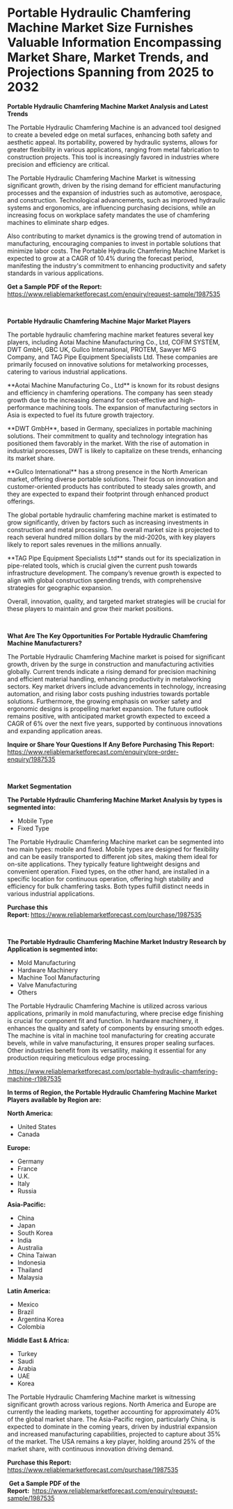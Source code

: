 <p><h1>Portable Hydraulic Chamfering Machine Market Size Furnishes Valuable Information Encompassing Market Share, Market Trends, and Projections Spanning from 2025 to 2032</h1></p><p><strong>Portable Hydraulic Chamfering Machine Market Analysis and Latest Trends</strong></p>
<p><p>The Portable Hydraulic Chamfering Machine is an advanced tool designed to create a beveled edge on metal surfaces, enhancing both safety and aesthetic appeal. Its portability, powered by hydraulic systems, allows for greater flexibility in various applications, ranging from metal fabrication to construction projects. This tool is increasingly favored in industries where precision and efficiency are critical.</p><p>The Portable Hydraulic Chamfering Machine Market is witnessing significant growth, driven by the rising demand for efficient manufacturing processes and the expansion of industries such as automotive, aerospace, and construction. Technological advancements, such as improved hydraulic systems and ergonomics, are influencing purchasing decisions, while an increasing focus on workplace safety mandates the use of chamfering machines to eliminate sharp edges.</p><p>Also contributing to market dynamics is the growing trend of automation in manufacturing, encouraging companies to invest in portable solutions that minimize labor costs. The Portable Hydraulic Chamfering Machine Market is expected to grow at a CAGR of 10.4% during the forecast period, manifesting the industry's commitment to enhancing productivity and safety standards in various applications.</p></p>
<p><strong>Get a Sample PDF of the Report:&nbsp;</strong> <a href="https://www.reliablemarketforecast.com/enquiry/request-sample/1987535?utm_campaign=3169&utm_medium=2&utm_source=Github&utm_content=ia&utm_term=12042025&utm_id=portable-hydraulic-chamfering-machine">https://www.reliablemarketforecast.com/enquiry/request-sample/1987535</a></p>
<p>&nbsp;</p>
<p><strong>Portable Hydraulic Chamfering Machine Major Market Players</strong></p>
<p><p>The portable hydraulic chamfering machine market features several key players, including Aotai Machine Manufacturing Co., Ltd, COFIM SYSTEM, DWT GmbH, GBC UK, Gullco International, PROTEM, Sawyer MFG Company, and TAG Pipe Equipment Specialists Ltd. These companies are primarily focused on innovative solutions for metalworking processes, catering to various industrial applications.</p><p>**Aotai Machine Manufacturing Co., Ltd** is known for its robust designs and efficiency in chamfering operations. The company has seen steady growth due to the increasing demand for cost-effective and high-performance machining tools. The expansion of manufacturing sectors in Asia is expected to fuel its future growth trajectory.</p><p>**DWT GmbH**, based in Germany, specializes in portable machining solutions. Their commitment to quality and technology integration has positioned them favorably in the market. With the rise of automation in industrial processes, DWT is likely to capitalize on these trends, enhancing its market share.</p><p>**Gullco International** has a strong presence in the North American market, offering diverse portable solutions. Their focus on innovation and customer-oriented products has contributed to steady sales growth, and they are expected to expand their footprint through enhanced product offerings.</p><p>The global portable hydraulic chamfering machine market is estimated to grow significantly, driven by factors such as increasing investments in construction and metal processing. The overall market size is projected to reach several hundred million dollars by the mid-2020s, with key players likely to report sales revenues in the millions annually.</p><p>**TAG Pipe Equipment Specialists Ltd** stands out for its specialization in pipe-related tools, which is crucial given the current push towards infrastructure development. The company’s revenue growth is expected to align with global construction spending trends, with comprehensive strategies for geographic expansion. </p><p>Overall, innovation, quality, and targeted market strategies will be crucial for these players to maintain and grow their market positions.</p></p>
<p>&nbsp;</p>
<p><strong>What Are The Key Opportunities For Portable Hydraulic Chamfering Machine Manufacturers?</strong></p>
<p><p>The Portable Hydraulic Chamfering Machine market is poised for significant growth, driven by the surge in construction and manufacturing activities globally. Current trends indicate a rising demand for precision machining and efficient material handling, enhancing productivity in metalworking sectors. Key market drivers include advancements in technology, increasing automation, and rising labor costs pushing industries towards portable solutions. Furthermore, the growing emphasis on worker safety and ergonomic designs is propelling market expansion. The future outlook remains positive, with anticipated market growth expected to exceed a CAGR of 6% over the next five years, supported by continuous innovations and expanding application areas.</p></p>
<p><strong>Inquire or Share Your Questions If Any Before Purchasing This Report:</strong> <a href="https://www.reliablemarketforecast.com/enquiry/pre-order-enquiry/1987535?utm_campaign=3169&utm_medium=2&utm_source=Github&utm_content=ia&utm_term=12042025&utm_id=portable-hydraulic-chamfering-machine">https://www.reliablemarketforecast.com/enquiry/pre-order-enquiry/1987535</a></p>
<p>&nbsp;</p>
<p><strong>Market Segmentation</strong></p>
<p><strong>The Portable Hydraulic Chamfering Machine Market Analysis by types is segmented into:</strong></p>
<p><ul><li>Mobile Type</li><li>Fixed Type</li></ul></p>
<p><p>The Portable Hydraulic Chamfering Machine market can be segmented into two main types: mobile and fixed. Mobile types are designed for flexibility and can be easily transported to different job sites, making them ideal for on-site applications. They typically feature lightweight designs and convenient operation. Fixed types, on the other hand, are installed in a specific location for continuous operation, offering high stability and efficiency for bulk chamfering tasks. Both types fulfill distinct needs in various industrial applications.</p></p>
<p><strong>Purchase this Report:&nbsp;</strong><a href="https://www.reliablemarketforecast.com/purchase/1987535?utm_campaign=3169&utm_medium=2&utm_source=Github&utm_content=ia&utm_term=12042025&utm_id=portable-hydraulic-chamfering-machine">https://www.reliablemarketforecast.com/purchase/1987535</a></p>
<p>&nbsp;</p>
<p><strong>The Portable Hydraulic Chamfering Machine Market Industry Research by Application is segmented into:</strong></p>
<p><ul><li>Mold Manufacturing</li><li>Hardware Machinery</li><li>Machine Tool Manufacturing</li><li>Valve Manufacturing</li><li>Others</li></ul></p>
<p><p>The Portable Hydraulic Chamfering Machine is utilized across various applications, primarily in mold manufacturing, where precise edge finishing is crucial for component fit and function. In hardware machinery, it enhances the quality and safety of components by ensuring smooth edges. The machine is vital in machine tool manufacturing for creating accurate bevels, while in valve manufacturing, it ensures proper sealing surfaces. Other industries benefit from its versatility, making it essential for any production requiring meticulous edge processing.</p></p>
<p><a href="https://www.reliablemarketforecast.com/portable-hydraulic-chamfering-machine-r1987535?utm_campaign=3169&utm_medium=2&utm_source=Github&utm_content=ia&utm_term=12042025&utm_id=portable-hydraulic-chamfering-machine">&nbsp;https://www.reliablemarketforecast.com/portable-hydraulic-chamfering-machine-r1987535</a></p>
<p><strong>In terms of Region, the Portable Hydraulic Chamfering Machine Market Players available by Region are:</strong></p>
<p>
    <p> <strong> North America: </strong>
        <ul>
            <li>United States</li>
            <li>Canada</li>
        </ul>
        </p> 
    <p> <strong> Europe: </strong>
        <ul>
            <li>Germany</li>
            <li>France</li>
            <li>U.K.</li>
            <li>Italy</li>
            <li>Russia</li>
        </ul>
        </p> 
    <p> <strong> Asia-Pacific: </strong>
        <ul>
            <li>China</li>
            <li>Japan</li>
            <li>South Korea</li>
            <li>India</li>
            <li>Australia</li>
            <li>China Taiwan</li>
            <li>Indonesia</li>
            <li>Thailand</li>
            <li>Malaysia</li>
        </ul>
        </p> 
    <p> <strong> Latin America: </strong>
        <ul>
            <li>Mexico</li>
            <li>Brazil</li>
            <li>Argentina Korea</li>
            <li>Colombia</li>
        </ul>
        </p> 
    <p> <strong> Middle East & Africa: </strong>
        <ul>
            <li>Turkey</li>
            <li>Saudi</li>
            <li>Arabia</li>
            <li>UAE</li>
            <li>Korea</li>
        </ul>
    </p>
    </p>
<p><p>The Portable Hydraulic Chamfering Machine market is witnessing significant growth across various regions. North America and Europe are currently the leading markets, together accounting for approximately 40% of the global market share. The Asia-Pacific region, particularly China, is expected to dominate in the coming years, driven by industrial expansion and increased manufacturing capabilities, projected to capture about 35% of the market. The USA remains a key player, holding around 25% of the market share, with continuous innovation driving demand.</p></p>
<p><strong>Purchase this Report: </strong><a href="https://www.reliablemarketforecast.com/purchase/1987535?utm_campaign=3169&utm_medium=2&utm_source=Github&utm_content=ia&utm_term=12042025&utm_id=portable-hydraulic-chamfering-machine">https://www.reliablemarketforecast.com/purchase/1987535</a></p>
<p>&nbsp;<strong>Get a Sample PDF of the Report:&nbsp;&nbsp;</strong><a href="https://www.reliablemarketforecast.com/enquiry/request-sample/1987535?utm_campaign=3169&utm_medium=2&utm_source=Github&utm_content=ia&utm_term=12042025&utm_id=portable-hydraulic-chamfering-machine">https://www.reliablemarketforecast.com/enquiry/request-sample/1987535</a></p>
<p><strong></strong></p>
<p><p></p><p></p><p></p></p>